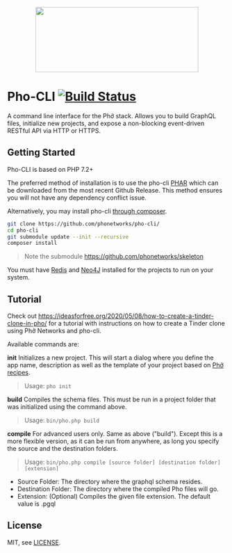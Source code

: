 <p align="center">
  <img width="375" height="150" src="https://github.com/phonetworks/commons-php/raw/master/.github/cover-smaller.png">
</p>

# Pho-CLI [![Build Status](https://travis-ci.org/phonetworks/pho-cli.svg?branch=master)](https://travis-ci.org/phonetworks/pho-cli)

A command line interface for the Phở stack. Allows you to build GraphQL files, initialize new projects, and expose a non-blocking event-driven RESTful API via HTTP or HTTPS.

## Getting Started

Pho-CLI is based on PHP 7.2+ 

The preferred method of installation is to use the pho-cli [PHAR](https://github.com/phonetworks/pho-cli/releases/download/0.2/pho.phar) which can be downloaded from the most recent Github Release. This method ensures you will not have any dependency conflict issue.

Alternatively, you may install pho-cli [through composer](https://getcomposer.org/).

```bash
git clone https://github.com/phonetworks/pho-cli/
cd pho-cli 
git submodule update --init --recursive 
composer install
```

> Note the submodule https://github.com/phonetworks/skeleton

You must have [Redis](https://redis.io/) and [Neo4J](https://neo4j.com/) installed for the projects to run on your system.

## Tutorial 

Check out https://ideasforfree.org/2020/05/08/how-to-create-a-tinder-clone-in-pho/ for a tutorial with instructions on how to create a Tinder clone using Phở Networks and pho-cli.

Available commands are:
  
**init**
Initializes a new project. This will start a dialog where you define the app name, description as well as the template of your project based on [Phở recipes](https://github.com/pho-recipes). 

> Usage: ```pho init``` 


**build**
Compiles the schema files. This must be run in a project folder that was initialized using the command above.

> Usage: ```bin/pho.php build``` 


**compile**
For advanced users only. Same as above ("build"). Except this is a more flexible version, as it can be run from anywhere, as long you specify the source and the destination folders.

> Usage: ```bin/pho.php compile [source folder] [destination folder] [extension]```

* Source Folder: The directory where the graphql schema resides.
* Destination Folder: The directory where the compiled Pho files will go.
* Extension: (Optional) Compiles the given file extension. The default value is .pgql

## License

MIT, see [LICENSE](https://github.com/phonetworks/pho-cli/blob/master/LICENSE).


